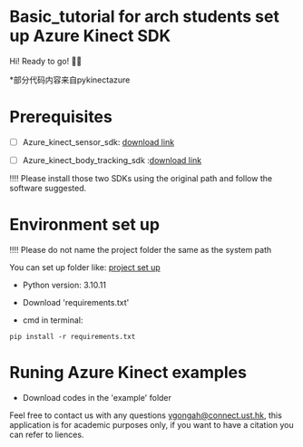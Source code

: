 # Basic_tutorial for arch students set up Azure Kinect SDK 
Hi! Ready to go! :whale::whale:

*部分代码内容来自pykinectazure 

# Prerequisites
- [ ] Azure_kinect_sensor_sdk: [download link](https://github.com/microsoft/Azure-Kinect-Sensor-SDK/blob/develop/docs/usage.md)

- [ ] Azure_kinect_body_tracking_sdk :[download link](https://learn.microsoft.com/en-us/azure/kinect-dk/body-sdk-download)



:bangbang::bangbang: Please install those two SDKs using the original path and follow the software suggested. 

#  Environment set up

:bangbang::bangbang: Please do not name the project folder the same as the system path

You can set up folder like: 
[project set up](https://github.com/YueminGong/basic_study/blob/main/image/windows.png)

- Python version: 3.10.11
- Download 'requirements.txt'

- cmd in terminal:

```
pip install -r requirements.txt

```

# Runing Azure Kinect examples 

- Download codes in the 'example' folder

Feel free to contact us with any questions ygongah@connect.ust.hk, this application is for academic purposes only, if you want to have a citation you can refer to liences.







